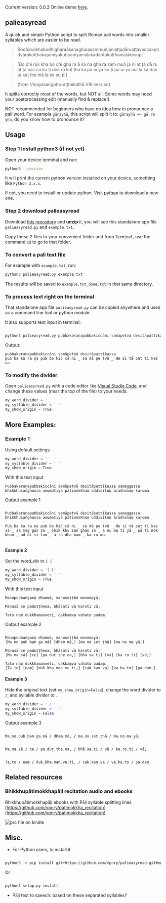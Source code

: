 Current version: 0.0.2
Online demo [here](https://huggingface.co/spaces/dpc/palieasyread).


## palieasyread
A quick and simple Python script to split Roman pali words into smaller syllables which are easier to be read.

> Bodhirukkhabodhigharaāsanagharasammuñjaniaṭṭadāruaṭṭavaccakuṭidvārakoṭṭhakapānīyakuṭipānīyamāḷakadantakaṭṭhamāḷakesupi

> [Bo dhi ruk kha bo dhi gha ra ā sa na gha ra sam muñ ja ni aṭ ṭa dā ru aṭ ṭa vac ca ku ṭi dvā ra koṭ ṭha ka pā nī ya ku ṭi pā nī ya mā ḷa ka dan ta kaṭ ṭha mā ḷa ke su pi]

> (from Vinayasaṅgaha-aṭṭhakathā VRI version)

It splits correctly most of the words, but NOT all. Some words may need your postprocessing edit (manually find & replace!).

NOT recommended for beginners who have no idea how to pronounce a pali word. For example `gārayhā`, this script will split it to: `gārayhā => gā ra yhā`, do you know how to pronounce it?

## Usage

### Step 1 Install python3 (if not yet)
Open your device terminal and run:

```bash
python3 --version
```

It will print the current python version installed on your device, something like `Python 3.x.x`.

If not, you need to install or update python. Visit [python](https://www.python.org/downloads/) to download a new one.

### Step 2  download palieasyread

Download [this repository](https://github.com/vpnry/palieasyread/archive/refs/heads/master.zip) and **unzip** it, you will see this standalone app file `palieasyread.py` and `example.txt`.

Copy these 2 files to your convenient folder and from `Terminal`, use the command `cd` to go to that folder.

### To convert a pali text file 

For example with `example.txt`, run:

```bash
python3 palieasyread.py example.txt
```

The results will be saved to `example.txt_done.txt` in that same directory.

### To process text right on the terminal 

That standalone app file `palieasyread.py` can be copied anywhere and used as a command line tool or python module.

It also supports text input in terminal:

```bash 

python3 palieasyread.py pubbakaraṇapubbakiccāni samāpetvā desitāpattikassa

```
Output:

```text
pubbakaraṇapubbakiccāni samāpetvā desitāpattikassa
pub ba ka ra ṇa pub ba kic cā ni _ sa mā pe tvā _ de si tā pat ti kas sa

```

### To modify the divider
Open `palieasyread.py` with a code editor like [Visual Studio Code](https://code.visualstudio.com/download), and change these values (near the top of the file) to your needs:

```python
my_word_divider = ' _ '
my_syllable_divider = ' '
my_show_origin = True
```


## More Examples:

### Example 1
Using default settings

```python
my_word_divider = ' _ '
my_syllable_divider = ' '
my_show_origin = True
```

With this text input
```text
Pubbakaraṇapubbakiccāni samāpetvā desitāpattikassa samaggassa bhikkhusaṅghassa anumatiyā pātimokkhaṃ uddisituṃ ārādhanaṃ karoma.

```

Output example 1

```text

Pubbakaraṇapubbakiccāni samāpetvā desitāpattikassa samaggassa bhikkhusaṅghassa anumatiyā pātimokkhaṃ uddisituṃ ārādhanaṃ karoma.

Pub ba ka ra ṇa pub ba kic cā ni _ sa mā pe tvā _ de si tā pat ti kas sa _ sa mag gas sa _ bhik khu saṅ ghas sa _ a nu ma ti yā _ pā ti mok khaṃ _ ud di si tuṃ _ ā rā dha naṃ _ ka ro ma.


```


#### Example 2

Set the word_div to `] [`

```python
my_word_divider = '] ['
my_syllable_divider = ' '
my_show_origin = True
```


With this text input

```text
Manopubbaṅgamā dhammā, manoseṭṭhā manomayā;

Manasā ce paduṭṭhena, bhāsati vā karoti vā;

Tato naṃ dukkhamanveti, cakkaṃva vahato padaṃ.
```

Output example 2

```text

Manopubbaṅgamā dhammā, manoseṭṭhā manomayā;
[Ma no pub baṅ ga mā] [dham mā,] [ma no seṭ ṭhā] [ma no ma yā;]

Manasā ce paduṭṭhena, bhāsati vā karoti vā;
[Ma na sā] [ce] [pa duṭ ṭhe na,] [bhā sa ti] [vā] [ka ro ti] [vā;]

Tato naṃ dukkhamanveti, cakkaṃva vahato padaṃ.
[Ta to] [naṃ] [duk kha man ve ti,] [cak kaṃ va] [va ha to] [pa daṃ.]

```

#### Example 3
Hide the original text (set `my_show_origin=False`), change the word divider to ` / `, and syllable divider to `.`


```python
my_word_divider = ' / '
my_syllable_divider = '.'
my_show_origin = False
```

Output example 3

```text

Ma.no.pub.baṅ.ga.mā / dham.mā, / ma.no.seṭ.ṭhā / ma.no.ma.yā;


Ma.na.sā / ce / pa.duṭ.ṭhe.na, / bhā.sa.ti / vā / ka.ro.ti / vā;


Ta.to / naṃ / duk.kha.man.ve.ti, / cak.kaṃ.va / va.ha.to / pa.daṃ.

```

## Related resources

### Bhikkhupātimokkhapāḷi recitation audio and ebooks


Bhikkhupātimokkhapāḷi ebooks with Pāḷi syllable splitting lines  [https://github.com/vpnry/patimokkha_recitation](https://github.com/vpnry/patimokkha_recitation)


![prc file on kindle ](Bhikkhu_patimokkhapali_syllable_recitation.jpg)


## Misc.

+ For Python users, to install it

```bash

python3 -m pip install git+https://github.com/vpnry/palieasyread.git#egg=palieasyread

```

Or 

```bash 

python3 setup.py install

```

+ Pāḷi text to speech: based on these separated syllables?